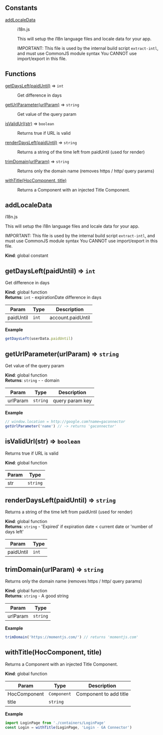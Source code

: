 ## Constants

<dl>
<dt><a href="#addLocaleData">addLocaleData</a></dt>
<dd><p>i18n.js</p>
<p>This will setup the i18n language files and locale data for your app.</p>
<p>  IMPORTANT: This file is used by the internal build
  script <code>extract-intl</code>, and must use CommonJS module syntax
  You CANNOT use import/export in this file.</p>
</dd>
</dl>

## Functions

<dl>
<dt><a href="#getDaysLeft">getDaysLeft(paidUntil)</a> ⇒ <code>int</code></dt>
<dd><p>Get difference in days</p>
</dd>
<dt><a href="#getUrlParameter">getUrlParameter(urlParam)</a> ⇒ <code>string</code></dt>
<dd><p>Get value of the query param</p>
</dd>
<dt><a href="#isValidUrl">isValidUrl(str)</a> ⇒ <code>boolean</code></dt>
<dd><p>Returns true if URL is valid</p>
</dd>
<dt><a href="#renderDaysLeft">renderDaysLeft(paidUntil)</a> ⇒ <code>string</code></dt>
<dd><p>Returns a string of the time left from paidUntil (used for render)</p>
</dd>
<dt><a href="#trimDomain">trimDomain(urlParam)</a> ⇒ <code>string</code></dt>
<dd><p>Returns only the domain name (removes https / http/ query params)</p>
</dd>
<dt><a href="#withTitle">withTitle(HocComponent, title)</a></dt>
<dd><p>Returns a Component with an injected Title Component.</p>
</dd>
</dl>

<a name="addLocaleData"></a>

## addLocaleData
i18n.js

This will setup the i18n language files and locale data for your app.

  IMPORTANT: This file is used by the internal build
  script `extract-intl`, and must use CommonJS module syntax
  You CANNOT use import/export in this file.

**Kind**: global constant  
<a name="getDaysLeft"></a>

## getDaysLeft(paidUntil) ⇒ <code>int</code>
Get difference in days

**Kind**: global function  
**Returns**: <code>int</code> - expirationDate difference in days  

| Param | Type | Description |
| --- | --- | --- |
| paidUntil | <code>int</code> | account.paidUntil |

**Example**  
```js
getDaysLeft(userData.paidUntil)
```
<a name="getUrlParameter"></a>

## getUrlParameter(urlParam) ⇒ <code>string</code>
Get value of the query param

**Kind**: global function  
**Returns**: <code>string</code> - - domain  

| Param | Type | Description |
| --- | --- | --- |
| urlParam | <code>string</code> | query param key |

**Example**  
```js
// window.location = http://google.com?name=gaconnector
getUrlParameter('name') // -> returns 'gaconnector'
```
<a name="isValidUrl"></a>

## isValidUrl(str) ⇒ <code>boolean</code>
Returns true if URL is valid

**Kind**: global function  

| Param | Type |
| --- | --- |
| str | <code>string</code> | 

<a name="renderDaysLeft"></a>

## renderDaysLeft(paidUntil) ⇒ <code>string</code>
Returns a string of the time left from paidUntil (used for render)

**Kind**: global function  
**Returns**: <code>string</code> - 'Expired' if expiration date < current date or 'number of days left'  

| Param | Type |
| --- | --- |
| paidUntil | <code>int</code> | 

<a name="trimDomain"></a>

## trimDomain(urlParam) ⇒ <code>string</code>
Returns only the domain name (removes https / http/ query params)

**Kind**: global function  
**Returns**: <code>string</code> - A good string  

| Param | Type |
| --- | --- |
| urlParam | <code>string</code> | 

**Example**  
```js
trimDomain('https://momentjs.com/') // returns 'momentjs.com'
```
<a name="withTitle"></a>

## withTitle(HocComponent, title)
Returns a Component with an injected Title Component.

**Kind**: global function  

| Param | Type | Description |
| --- | --- | --- |
| HocComponent | <code>Component</code> | Component to add title |
| title | <code>string</code> |  |

**Example**  
```js
import LoginPage from './containers/LoginPage'
const Login = withTitle(LoginPage, 'Login · GA Connector')
```


